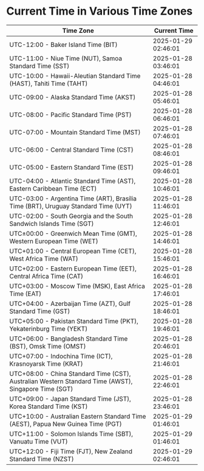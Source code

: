 # Current Time in Various Time Zones

| Time Zone | Current Time |
|-----------|--------------|
| UTC-12:00 - Baker Island Time (BIT) | 2025-01-29 02:46:01 |
| UTC-11:00 - Niue Time (NUT), Samoa Standard Time (SST) | 2025-01-28 03:46:01 |
| UTC-10:00 - Hawaii-Aleutian Standard Time (HAST), Tahiti Time (TAHT) | 2025-01-28 04:46:01 |
| UTC-09:00 - Alaska Standard Time (AKST) | 2025-01-28 05:46:01 |
| UTC-08:00 - Pacific Standard Time (PST) | 2025-01-28 06:46:01 |
| UTC-07:00 - Mountain Standard Time (MST) | 2025-01-28 07:46:01 |
| UTC-06:00 - Central Standard Time (CST) | 2025-01-28 08:46:01 |
| UTC-05:00 - Eastern Standard Time (EST) | 2025-01-28 09:46:01 |
| UTC-04:00 - Atlantic Standard Time (AST), Eastern Caribbean Time (ECT) | 2025-01-28 10:46:01 |
| UTC-03:00 - Argentina Time (ART), Brasília Time (BRT), Uruguay Standard Time (UYT) | 2025-01-28 11:46:01 |
| UTC-02:00 - South Georgia and the South Sandwich Islands Time (SGT) | 2025-01-28 12:46:01 |
| UTC±00:00 - Greenwich Mean Time (GMT), Western European Time (WET) | 2025-01-28 14:46:01 |
| UTC+01:00 - Central European Time (CET), West Africa Time (WAT) | 2025-01-28 15:46:01 |
| UTC+02:00 - Eastern European Time (EET), Central Africa Time (CAT) | 2025-01-28 16:46:01 |
| UTC+03:00 - Moscow Time (MSK), East Africa Time (EAT) | 2025-01-28 17:46:01 |
| UTC+04:00 - Azerbaijan Time (AZT), Gulf Standard Time (GST) | 2025-01-28 18:46:01 |
| UTC+05:00 - Pakistan Standard Time (PKT), Yekaterinburg Time (YEKT) | 2025-01-28 19:46:01 |
| UTC+06:00 - Bangladesh Standard Time (BST), Omsk Time (OMST) | 2025-01-28 20:46:01 |
| UTC+07:00 - Indochina Time (ICT), Krasnoyarsk Time (KRAT) | 2025-01-28 21:46:01 |
| UTC+08:00 - China Standard Time (CST), Australian Western Standard Time (AWST), Singapore Time (SGT) | 2025-01-28 22:46:01 |
| UTC+09:00 - Japan Standard Time (JST), Korea Standard Time (KST) | 2025-01-28 23:46:01 |
| UTC+10:00 - Australian Eastern Standard Time (AEST), Papua New Guinea Time (PGT) | 2025-01-29 01:46:01 |
| UTC+11:00 - Solomon Islands Time (SBT), Vanuatu Time (VUT) | 2025-01-29 01:46:01 |
| UTC+12:00 - Fiji Time (FJT), New Zealand Standard Time (NZST) | 2025-01-29 02:46:01 |
